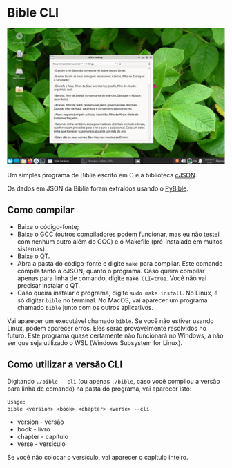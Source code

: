 # Bible CLI

![Bible CLI](screenshots/screenshot1.png)

Um simples programa de Bíblia escrito em C e a biblioteca [cJSON](https://github.com/DaveGamble/cJSON).

Os dados em JSON da Bíblia foram extraídos usando o [PyBible](https://github.com/filipemd/PyBible).

## Como compilar

 - Baixe o código-fonte;
 - Baixe o GCC (outros compiladores podem funcionar, mas eu não testei com nenhum outro além do GCC) e o Makefile (pré-instalado em muitos sistemas).
 - Baixe o QT.
 - Abra a pasta do código-fonte e digite `make` para compilar. Este comando compila tanto a cJSON, quanto o programa. Caso queira compilar apenas para linha de comando, digite `make CLI=true`. Você não vai precisar instalar o QT.
 - Caso queira instalar o programa, digite `sudo make install`. No Linux, é só digitar `bible` no terminal. No MacOS, vai aparecer um programa chamado `bible` junto com os outros aplicativos.

Vai aparecer um executável chamado `bible`. Se você não estiver usando Linux, podem aparecer erros. Eles serão provavelmente resolvidos no futuro. Este programa quase certamente não funcionará no Windows, a não ser que seja utilizado o WSL (Windows Subsystem for Linux).

## Como utilizar a versão CLI

Digitando `./bible --cli` (ou apenas `./bible`, caso você compilou a versão para linha de comando) na pasta do programa, vai aparecer isto:

```
Usage: 
bible <version> <book> <chapter> <verse> --cli
```

 - version  - versão
 - book     - livro
 - chapter  - capítulo
 - verse    - versículo

Se você não colocar o versículo, vai aparecer o capítulo inteiro.